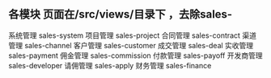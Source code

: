 ## 各模块  页面在/src/views/目录下 ，去除sales-
系统管理 sales-system
项目管理 sales-project
合同管理 sales-contract
渠道管理 sales-channel
客户管理 sales-customer
成交管理 sales-deal
实收管理 sales-payment
佣金管理 sales-commission
付款管理 sales-payoff
开发商管理 sales-developer
请佣管理 sales-apply
财务管理 sales-finance